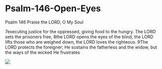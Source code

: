 # Psalm-146-Open-Eyes
Psalm 146 Praise the LORD, O My Soul 

7executing justice for the oppressed, giving food to the hungry. The LORD sets the prisoners free, 8the LORD opens the eyes of the blind, the LORD lifts those who are weighed down, the LORD loves the righteous. 9The LORD protects the foreigner; He sustains the fatherless and the widow, but the ways of the wicked He frustrates 

![](https://2.bp.blogspot.com/-1DIzyn3KDtg/W8HXLX11LhI/AAAAAAAABgM/6RCDyRrb1Ckf-hDGPe66aFp4ZtpWOK4GgCLcBGAs/s1600/4bb6c6ae9da2af44ff4e8265a8f54871.jpg)
